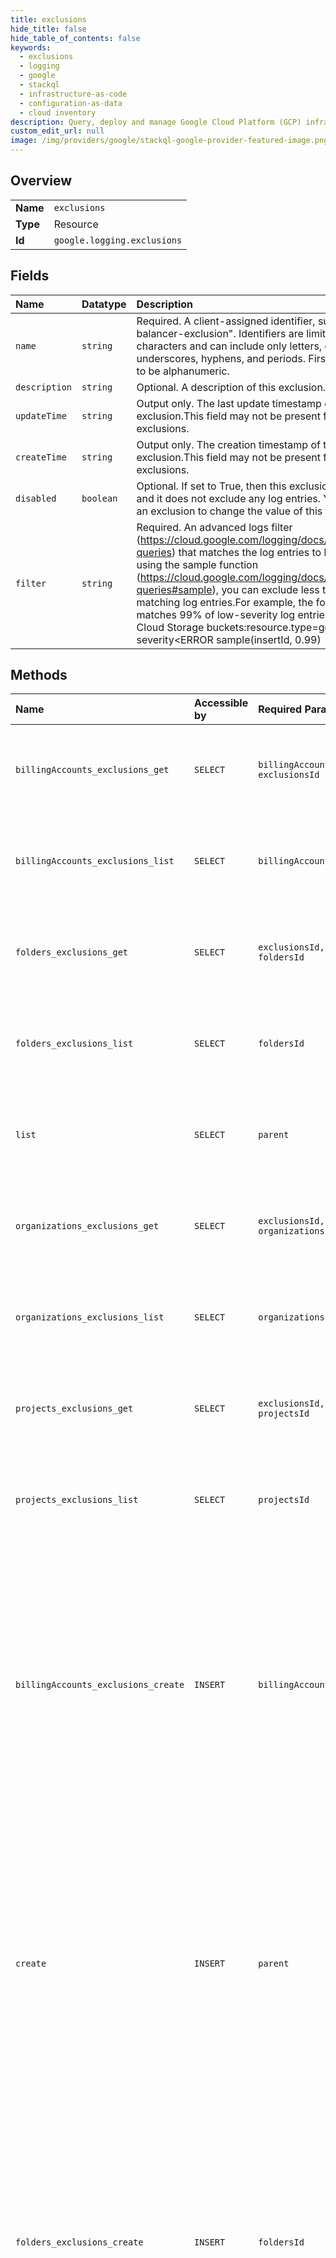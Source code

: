 ```yaml
---
title: exclusions
hide_title: false
hide_table_of_contents: false
keywords:
  - exclusions
  - logging
  - google    
  - stackql
  - infrastructure-as-code
  - configuration-as-data
  - cloud inventory
description: Query, deploy and manage Google Cloud Platform (GCP) infrastructure and resources using SQL
custom_edit_url: null
image: /img/providers/google/stackql-google-provider-featured-image.png
---
```

  
    

## Overview
<table><tbody>
<tr><td><b>Name</b></td><td><code>exclusions</code></td></tr>
<tr><td><b>Type</b></td><td>Resource</td></tr>
<tr><td><b>Id</b></td><td><code>google.logging.exclusions</code></td></tr>
</tbody></table>

## Fields
| Name | Datatype | Description |
|:-----|:---------|:------------|
| `name` | `string` | Required. A client-assigned identifier, such as "load-balancer-exclusion". Identifiers are limited to 100 characters and can include only letters, digits, underscores, hyphens, and periods. First character has to be alphanumeric. |
| `description` | `string` | Optional. A description of this exclusion. |
| `updateTime` | `string` | Output only. The last update timestamp of the exclusion.This field may not be present for older exclusions. |
| `createTime` | `string` | Output only. The creation timestamp of the exclusion.This field may not be present for older exclusions. |
| `disabled` | `boolean` | Optional. If set to True, then this exclusion is disabled and it does not exclude any log entries. You can update an exclusion to change the value of this field. |
| `filter` | `string` | Required. An advanced logs filter (https://cloud.google.com/logging/docs/view/advanced-queries) that matches the log entries to be excluded. By using the sample function (https://cloud.google.com/logging/docs/view/advanced-queries#sample), you can exclude less than 100% of the matching log entries.For example, the following query matches 99% of low-severity log entries from Google Cloud Storage buckets:resource.type=gcs_bucket severity&lt;ERROR sample(insertId, 0.99) |
## Methods
| Name | Accessible by | Required Params | Description |
|:-----|:--------------|:----------------|:------------|
| `billingAccounts_exclusions_get` | `SELECT` | `billingAccountsId, exclusionsId` | Gets the description of an exclusion in the _Default sink. |
| `billingAccounts_exclusions_list` | `SELECT` | `billingAccountsId` | Lists all the exclusions on the _Default sink in a parent resource. |
| `folders_exclusions_get` | `SELECT` | `exclusionsId, foldersId` | Gets the description of an exclusion in the _Default sink. |
| `folders_exclusions_list` | `SELECT` | `foldersId` | Lists all the exclusions on the _Default sink in a parent resource. |
| `list` | `SELECT` | `parent` | Lists all the exclusions on the _Default sink in a parent resource. |
| `organizations_exclusions_get` | `SELECT` | `exclusionsId, organizationsId` | Gets the description of an exclusion in the _Default sink. |
| `organizations_exclusions_list` | `SELECT` | `organizationsId` | Lists all the exclusions on the _Default sink in a parent resource. |
| `projects_exclusions_get` | `SELECT` | `exclusionsId, projectsId` | Gets the description of an exclusion in the _Default sink. |
| `projects_exclusions_list` | `SELECT` | `projectsId` | Lists all the exclusions on the _Default sink in a parent resource. |
| `billingAccounts_exclusions_create` | `INSERT` | `billingAccountsId` | Creates a new exclusion in the _Default sink in a specified parent resource. Only log entries belonging to that resource can be excluded. You can have up to 10 exclusions in a resource. |
| `create` | `INSERT` | `parent` | Creates a new exclusion in the _Default sink in a specified parent resource. Only log entries belonging to that resource can be excluded. You can have up to 10 exclusions in a resource. |
| `folders_exclusions_create` | `INSERT` | `foldersId` | Creates a new exclusion in the _Default sink in a specified parent resource. Only log entries belonging to that resource can be excluded. You can have up to 10 exclusions in a resource. |
| `organizations_exclusions_create` | `INSERT` | `organizationsId` | Creates a new exclusion in the _Default sink in a specified parent resource. Only log entries belonging to that resource can be excluded. You can have up to 10 exclusions in a resource. |
| `projects_exclusions_create` | `INSERT` | `projectsId` | Creates a new exclusion in the _Default sink in a specified parent resource. Only log entries belonging to that resource can be excluded. You can have up to 10 exclusions in a resource. |
| `billingAccounts_exclusions_delete` | `DELETE` | `billingAccountsId, exclusionsId` | Deletes an exclusion in the _Default sink. |
| `folders_exclusions_delete` | `DELETE` | `exclusionsId, foldersId` | Deletes an exclusion in the _Default sink. |
| `organizations_exclusions_delete` | `DELETE` | `exclusionsId, organizationsId` | Deletes an exclusion in the _Default sink. |
| `projects_exclusions_delete` | `DELETE` | `exclusionsId, projectsId` | Deletes an exclusion in the _Default sink. |
| `billingAccounts_exclusions_patch` | `EXEC` | `billingAccountsId, exclusionsId` | Changes one or more properties of an existing exclusion in the _Default sink. |
| `folders_exclusions_patch` | `EXEC` | `exclusionsId, foldersId` | Changes one or more properties of an existing exclusion in the _Default sink. |
| `organizations_exclusions_patch` | `EXEC` | `exclusionsId, organizationsId` | Changes one or more properties of an existing exclusion in the _Default sink. |
| `projects_exclusions_patch` | `EXEC` | `exclusionsId, projectsId` | Changes one or more properties of an existing exclusion in the _Default sink. |
